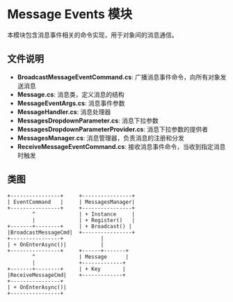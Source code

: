 # Message Events 模块

本模块包含消息事件相关的命令实现，用于对象间的消息通信。

## 文件说明

- **BroadcastMessageEventCommand.cs**: 广播消息事件命令，向所有对象发送消息
- **Message.cs**: 消息类，定义消息的结构
- **MessageEventArgs.cs**: 消息事件参数
- **MessageHandler.cs**: 消息处理器
- **MessagesDropdownParameter.cs**: 消息下拉参数
- **MessagesDropdownParameterProvider.cs**: 消息下拉参数的提供者
- **MessagesManager.cs**: 消息管理器，负责消息的注册和分发
- **ReceiveMessageEventCommand.cs**: 接收消息事件命令，当收到指定消息时触发

## 类图

```
+----------------+     +----------------+
| EventCommand   |     | MessagesManager|
+----------------+     +----------------+
        ^              | + Instance     |
        |              | + Register()   |
+-------+--------+     | + Broadcast() |
|BroadcastMessageCmd|  +----------------+
+----------------+            |
| + OnEnterAsync()|           |
+----------------+     +------+-------+
        ^              | Message      |
        |              +-------------+
+-------+--------+     | + Key       |
|ReceiveMessageCmd|    +-------------+
+----------------+
| + OnEnterAsync()|
+----------------+
```
